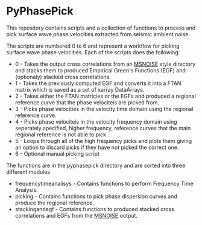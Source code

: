
# PyPhasePick

This repository contains scripts and a collection of functions to process and pick surface wave phase velocities extracted from seismic ambient noise.

The scripts are numbered 0 to 6 and represent a workflow for picking surface wave phase velocities. Each of the scripts does the following:
 * 0 - Takes the output cross correlations from an [MSNOISE](http://www.msnoise.org/) style directory and stacks them to produced Empirical Green's Functions (EGF) and (optionaly) stacked cross correlations.
 * 1 - Takes the previously computed EGF and converts it into a FTAN matrix which is saved as a set of xarray DataArrays.
 * 2 - Takes either the FTAN matricies or the EGFs and produced a regional reference curve that the phase velociteis are picked from.
 * 3 - Picks phase velocities in the velocity time domain using the regional reference curve.
 * 4 - Picks phase velociteis in the velocity frequency domain using seperately specified, higher frequency, reference curves that the main regional reference is not able to pick.
 * 5 - Loops through all of the high frequency picks and plots them giving an option to discard picks if they have not picked the correct one.
 * 6 - Optional manual picking script

The functions are in the pyphasepick directory and are sorted into three different modules
 * frequencytimeanalisys - Contains functions to perform Frequency Time Analysis.
 * picking - Contains functions to pick phase dispersion curves and produce the regional reference.
 * stackingandegf - Contains functions to produced stacked cross correlations and EGFs from the [MSNOISE](http://www.msnoise.org/) output.